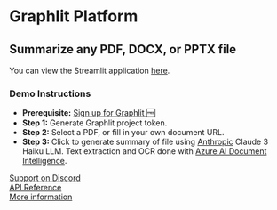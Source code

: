# Graphlit Platform

## Summarize any PDF, DOCX, or PPTX file

You can view the Streamlit application [here](https://graphlit-samples-summary-pdf.streamlit.app/).

### Demo Instructions
- **Prerequisite:** [Sign up for Graphlit 🆓](https://docs.graphlit.dev/getting-started/signup)
- **Step 1:** Generate Graphlit project token.
- **Step 2:** Select a PDF, or fill in your own document URL.
- **Step 3:** Click to generate summary of file using [Anthropic](https://www.anthropic.com) Claude 3 Haiku LLM. Text extraction and OCR done with [Azure AI Document Intelligence](https://azure.microsoft.com/en-us/products/ai-services/ai-document-intelligence).     

[Support on Discord](https://discord.gg/ygFmfjy3Qx)            
[API Reference](https://docs.graphlit.dev/graphlit-data-api/api-reference)     
[More information](https://www.graphlit.com)